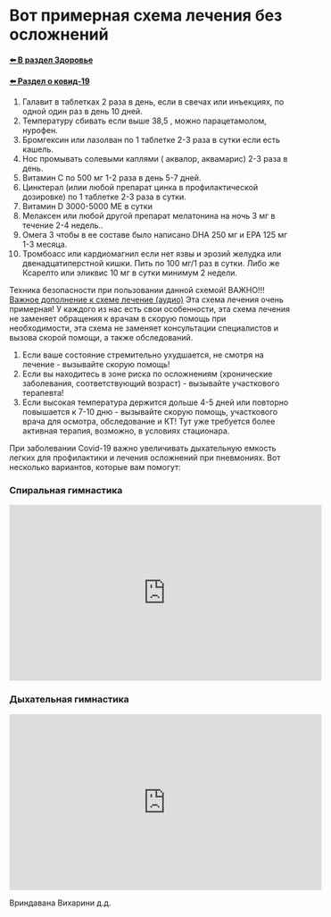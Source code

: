 # Вот примерная схема лечения без осложнений

**[⬅️ В раздел Здоровье](../../../HOME.md#здоровье)**

**[⬅️ Раздел о ковид-19](./covid-19.md)**

1. Галавит в таблетках 2 раза в день, если в свечах или инъекциях, по одной один раз в день 10 дней.
2. Температуру сбивать если выше 38,5 , можно парацетамолом, нурофен.
3. Бромгексин или лазолван по 1 таблетке 2-3 раза в сутки если есть кашель.
4. Нос промывать солевыми каплями ( аквалор, аквамарис) 2-3 раза в день.
5. Витамин С по 500 мг 1-2 раза в день 5-7 дней.
6. Цинктерал (илии любой препарат цинка в профилактической дозировке) по 1 таблетке 2-3 раза в сутки.
7. Витамин D 3000-5000 МЕ в сутки
8. Мелаксен или любой другой препарат мелатонина на ночь 3 мг в течение 2-4 недель..
9. Омега 3 чтобы в ее составе было написано DHA 250 мг и EPA 125 мг 1-3 месяца.
10. Тромбоасс или кардиомагнил если нет язвы и эрозий желудка или двенадцатиперстной кишки. Пить по 100 мг/1 раз в сутки. Либо же Ксарелто или эликвис 10 мг в сутки минимум 2 недели.

Техника безопасности при пользовании данной схемой! ВАЖНО!!!
<a target="_blank" href="https://nd.nl.tab.digital/s/xPoGK3RXYe8E8TK">Важное дополнение к схеме лечение (аудио)</a>
Эта схема лечения очень примерная! У каждого из нас есть свои особенности, эта схема лечения не заменяет обращения к врачам в скорую помощь при необходимости, эта схема не заменяет консультации специалистов и вызова скорой помощи, а также обследований.

1. Если ваше состояние стремительно ухудшается, не смотря на лечение - вызывайте скорую помощь!
2. Если вы находитесь в зоне риска по осложнениям (хронические заболевания, соответствующий возраст) - вызывайте участкового терапевта!
3. Если высокая температура держится дольше 4-5 дней или повторно повышается к 7-10 дню - вызывайте скорую помощь, участкового врача для осмотра, обследование и КТ! Тут уже требуется более активная терапия, возможно, в условиях стационара.

При заболевании Covid-19 важно увеличивать дыхательную емкость легких для профилактики и лечения осложнений при пневмониях. Вот несколько вариантов, которые вам помогут:

### Спиральная гимнастика

<iframe width="560" height="315" src="https://www.youtube.com/embed/VQLBFvzB_I4" title="YouTube video player" frameborder="0" allow="accelerometer; autoplay; clipboard-write; encrypted-media; gyroscope; picture-in-picture" allowfullscreen></iframe>

### Дыхательная гимнастика

<iframe width="560" height="315" src="https://www.youtube.com/embed/ae3dc6UYsWs" title="YouTube video player" frameborder="0" allow="accelerometer; autoplay; clipboard-write; encrypted-media; gyroscope; picture-in-picture" allowfullscreen></iframe>

Вриндавана Вихарини д.д.
